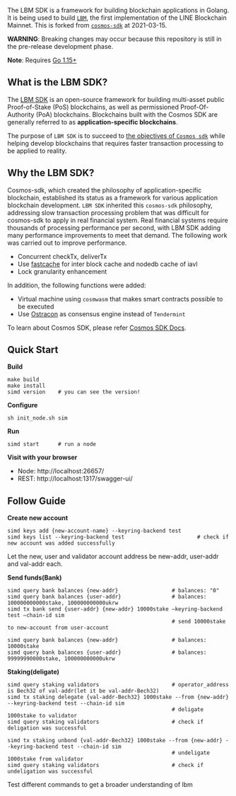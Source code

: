 The LBM SDK is a framework for building blockchain applications in Golang.
It is being used to build [`LBM`](https://github.com/line/lbm), the first implementation of the LINE Blockchain Mainnet.
This is forked from [`cosmos-sdk`](https://github.com/cosmos/cosmos-sdk) at 2021-03-15.

**WARNING**: Breaking changes may occur because this repository is still in the pre-release development phase.

**Note**: Requires [Go 1.15+](https://golang.org/dl/)

## What is the LBM SDK?

The [LBM SDK](https://github.com/line/lbm-sdk) is an open-source framework for building multi-asset public Proof-of-Stake (PoS) <df value="blockchain">blockchains</df>, as well as permissioned Proof-Of-Authority (PoA) blockchains. Blockchains built with the Cosmos SDK are generally referred to as **application-specific blockchains**. 

The purpose of `LBM SDK` is to succeed to [the objectives of `Cosmos sdk`](https://github.com/cosmos/cosmos-sdk/blob/master/docs/intro/overview.md) while helping develop blockchains that requires faster transaction processing to be applied to reality.

## Why the LBM SDK?

Cosmos-sdk, which created the philosophy of application-specific blockchain, established its status as a framework for various application blockchain development. `LBM SDK` inherited this `cosmos-sdk` philosophy, addressing slow transaction processing problem that was difficult for cosmos-sdk to apply in real financial system. Real financial systems require thousands of processing performance per second, with LBM SDK adding many performance improvements to meet that demand.
The following work was carried out to improve performance.

- Concurrent checkTx, deliverTx
- Use [fastcache](https://github.com/victoriametrics/fastcache) for inter block cache and nodedb cache of iavl
- Lock granularity enhancement

In addition, the following functions were added:

- Virtual machine using `cosmwasm` that makes smart contracts possible to be executed 
- Use [Ostracon](https://github.com/line/ostracon) as consensus engine instead of `Tendermint`


To learn about Cosmos SDK, please refer [Cosmos SDK Docs](https://github.com/cosmos/cosmos-sdk/blob/master/docs).

## Quick Start


**Build**
```
make build
make install
simd version    # you can see the version!
```

**Configure**
```
sh init_node.sh sim
```

**Run**
```
simd start      # run a node
```

**Visit with your browser**
* Node: http://localhost:26657/
* REST: http://localhost:1317/swagger-ui/


## Follow Guide


**Create new account**
```
simd keys add {new-account-name} --keyring-backend test
simd keys list --keyring-backend test                       # check if new account was added successfully
```

Let the new, user and validator account address be new-addr, user-addr and val-addr each.

**Send funds(Bank)**
```
simd query bank balances {new-addr}                 # balances: "0"
simd query bank balances {user-addr}                # balances: 100000000000stake, 100000000000ukrw
simd tx bank send {user-addr} {new-addr} 10000stake —keyring-backend test —chain-id sim
                                                    # send 10000stake to new-account from user-account
                                                            
simd query bank balances {new-addr}                 # balances: 10000stake
simd query bank balances {user-addr}                # balances: 99999990000stake, 100000000000ukrw
```

**Staking(deligate)**
```
simd query staking validators                       # operator_address is Bech32 of val-addr(let it be val-addr-Bech32)
simd tx staking delegate {val-addr-Bech32} 1000stake --from {new-addr} --keyring-backend test --chain-id sim
                                                    # deligate 1000stake to validator
simd query staking validators                       # check if deligation was successful

simd tx staking unbond {val-addr-Bech32} 1000stake --from {new-addr} --keyring-backend test --chain-id sim
                                                    # undeligate 1000stake from validator
simd query staking validators                       # check if undeligation was successful
```

Test different commands to get a broader understanding of lbm
